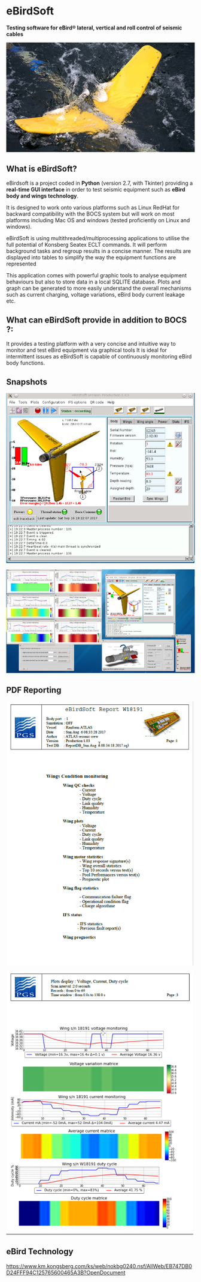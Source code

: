 # eBirdSoft

**Testing software for eBird® lateral, vertical and roll control of seismic cables**

![Alt text](https://github.com/yoyoberenguer/eBirdSoft/blob/master/ebird-1020x590.jpg)

## What is eBirdSoft?

eBirdsoft is a project coded in **Python** (version 2.7, with Tkinter) providing a **real-time GUI interface** 
in order to test seismic equipment such as **eBird body and wings technology**.

It is designed to work onto various platforms such as Linux RedHat for backward compatibility with the BOCS system
but will work on most platforms including Mac OS and windows (tested proficiently on Linux and windows).

eBirdSoft is using multithreaded/multiprocessing applications to utilise the full potential of Konsberg Seatex ECLT commands. 
It will perform background tasks and regroup results in a concise manner.
The results are displayed into tables to simplify the way the equipment functions are represented

This application comes with powerful graphic tools to analyse equipment behaviours but also to store data in a 
local SQLITE database. Plots and graph can be generated to more easily understand the overall mechanisms such as 
current charging, voltage variations, eBird body current leakage etc. 

## What can eBirdSoft provide in addition to BOCS ?:

It provides a testing platform with a very concise and intuitive way to monitor and
test eBird equipment via graphical tools
It is ideal for intermittent issues as eBirdSoft is capable of continuously monitoring eBird 
body functions.

## Snapshots

![alt_text](https://github.com/yoyoberenguer/eBirdSoft/blob/master/snapshot/snapshot10.png)

![alt_text](https://github.com/yoyoberenguer/eBirdSoft/blob/master/snapshot/snapshot9.png)


## PDF Reporting 

![alt_text](https://github.com/yoyoberenguer/eBirdSoft/blob/master/snapshot/Reports2.png)

![alt_text](https://github.com/yoyoberenguer/eBirdSoft/blob/master/snapshot/Reports1.png)

## eBird Technology
https://www.km.kongsberg.com/ks/web/nokbg0240.nsf/AllWeb/EB747DB0D24FFF94C125765600465A3B?OpenDocument
